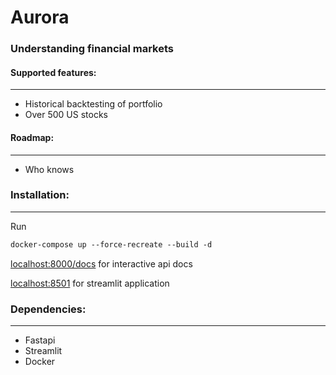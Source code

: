 # Aurora
### Understanding financial markets

#### Supported features:
---
- Historical backtesting of portfolio
- Over 500 US stocks

#### Roadmap:
---
- Who knows

### Installation:
---
Run 
```html
docker-compose up --force-recreate --build -d
```
[localhost:8000/docs](http//:localhost:8000/docs) for interactive api docs

[localhost:8501](http//:localhost:8501) for streamlit application

### Dependencies:
---
- Fastapi
- Streamlit
- Docker

